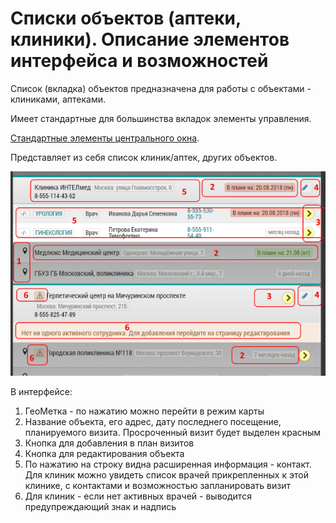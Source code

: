 # Списки объектов (аптеки, клиники). Описание элементов интерфейса и возможностей

Список (вкладка) объектов предназначена для работы с объектами - клиниками, аптеками.

Имеет стандартные для большинства вкладок элементы управления.

[Стандартные элементы центрального окна](rep-planning-central-block.html).


Представляет из себя список клиник/аптек, других объектов.

![](../images/rep-planning-central-block-objects.png)

В интерфейсе:

  1. ГеоМетка - по нажатию можно перейти в режим карты
  2. Название объекта, его адрес, дату последнего посещение, планируемого визита. Просроченный визит будет выделен красным
  3. Кнопка для добавления в план визитов
  4. Кнопка для редактирования объекта
  5. По нажатию на строку видна расширенная информация - контакт.
  Для клиник можно увидеть список врачей прикрепленных к этой клинике, с контактами 
  и возможностью запланировать визит
  6. Для клиник - если нет активных врачей - выводится предупреждающий знак и надпись
